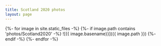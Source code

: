 ```yaml
---
title: Scotland 2020 photos
layout: page
---
```


{%- for image in site.static_files -%}
    {%- if image.path contains 'photos/Scotland2020' -%}
        ![{{ image.basename}}]({{ image.path }})
    {%- endif -%}
{%- endfor -%}

